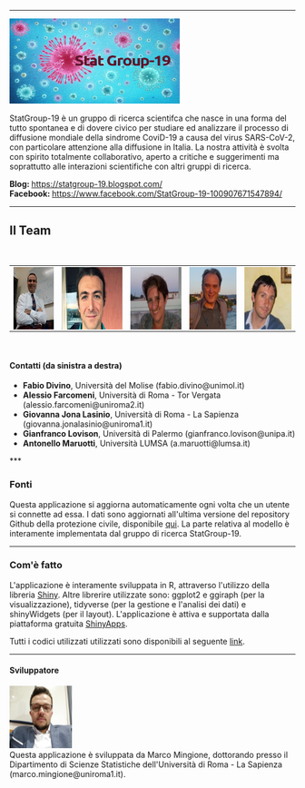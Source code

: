 

***
<img src="www/StatGroup19Pic.jpg" width="300" height="150" /> 

StatGroup-19 è un gruppo di ricerca scientifca che nasce in una forma del tutto spontanea e di dovere civico per studiare ed analizzare il processo di diffusione mondiale della sindrome CoviD-19 a causa del virus SARS-CoV-2, con particolare attenzione alla diffusione in Italia. La nostra attività è svolta con spirito totalmente collaborativo, aperto a critiche e suggerimenti ma soprattutto alle interazioni scientifiche con altri gruppi di ricerca.

<b>Blog: </b> https://statgroup-19.blogspot.com/
 <br>
<b>Facebook: </b> https://www.facebook.com/StatGroup-19-100907671547894/
***

## Il Team

<br>


<table float="center" width="75%" border="0">
  <tr>    
  <td><img src="www/FabioDivino.jpg" alt="" align="center" width="90" height="110" /></td>
  <td><img src="www/AlessioFa.jpg" alt="" align="center" width="135" height="110" /></td>
  <td><img src="www/giovannajona.jpg" alt="" align="center" width="115" height="110"/></td>
  <td><img src="www/GianfrancoLovison.jpg" alt="" align="center" width="105" height="110"/></td>
  <td><img src="www/AntonelloMaruotti.jpg" alt="" align="center" width="105" height="110"/></td>
  </tr>
</table>

<br>


<h4>Contatti (da sinistra a destra)</h4>
<ul>
  <li><b>Fabio Divino</b>, Università del Molise (fabio.divino@unimol.it)</li>
  <li><b>Alessio Farcomeni</b>, Università di Roma - Tor Vergata (alessio.farcomeni@uniroma2.it)</li>
  <li><b>Giovanna Jona Lasinio</b>, Università di Roma - La Sapienza (giovanna.jonalasinio@uniroma1.it)</li>
  <li><b>Gianfranco Lovison</b>, Università di Palermo (gianfranco.lovison@unipa.it)</li>
  <li><b>Antonello Maruotti</b>, Università LUMSA (a.maruotti@lumsa.it)</li>
</ul>   
***

### Fonti

Questa applicazione si aggiorna automaticamente ogni volta che un utente si connette ad essa. 
I dati sono aggiornati all'ultima versione del repository Github della protezione civile, disponibile [qui](https://github.com/pcm-dpc/COVID-19). 
La parte relativa al modello è interamente implementata dal gruppo di ricerca StatGroup-19. 

***

### Com'è fatto

L'applicazione è interamente sviluppata in R, attraverso l'utilizzo della libreria [Shiny](https://rstudio.com/products/shiny/). Altre librerire utilizzate sono: ggplot2 e ggiraph (per la visualizzazione), tidyverse (per la gestione e l'analisi dei dati) e shinyWidgets (per il layout). L'applicazione è attiva e supportata dalla piattaforma gratuita [ShinyApps](https://www.shinyapps.io/).

Tutti i codici utilizzati utilizzati sono disponibili al seguente [link](https://github.com/minmar94/StatGroup19).

***
<h4><b>Sviluppatore</b></h4>

<img src="www/MarcoMe.jpg" alt="" width="110" height="110" />
<br>
Questa applicazione è sviluppata da Marco Mingione, dottorando presso il Dipartimento di Scienze Statistiche dell'Università di Roma - La Sapienza   (marco.mingione@uniroma1.it). 